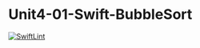 # Unit4-01-Swift-BubbleSort

[![SwiftLint](https://github.com/ICS4U-Programming-KevinC/Unit4-01-Swift-BubbleSort/workflows/SwiftLint/badge.svg)](https://github.com/ICS4U-Programming-KevinC/Unit4-01-Swift-BubbleSort/actions/)